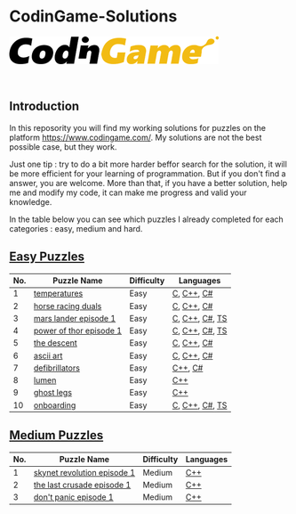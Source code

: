 # CodinGame-Solutions

[![CodinGame](/CodinGame.png)](https://www.codingame.com/ "CodinGame")

<br>


## Introduction
In this reposority you will find my working solutions for puzzles on the platform https://www.codingame.com/.
My solutions are not the best possible case, but they work.

Just one tip : try to do a bit more harder beffor search for the solution, it will be more efficient for your learning of programmation.
But if you don't find a answer, you are welcome.
More than that, if you have a better solution, help me and modify my code, it can make me progress and valid your knowledge.

In the table below you can see which puzzles I already completed for each categories :  easy, medium and hard.

## [Easy Puzzles](https://www.codingame.com/training/easy)
| No. | Puzzle Name                                                                                                                       | Difficulty | Languages|
|-----|-----------------------------------------------------------------------------------------------------------------------------------|------------|----------|
| 1   | [temperatures](https://www.codingame.com/training/easy/temperatures)                                                              | Easy       | [C](https://github.com/Creatyo/CodinGame-Solutions/blob/main/Puzzles/EasyPuzzle/C/Temperatures.c), [C++](https://github.com/Creatyo/CodinGame-Solutions/blob/main/Puzzles/EasyPuzzle/C%2B%2B/Temperatures.cpp), [C#](https://github.com/Creatyo/CodinGame-Solutions/blob/main/Puzzles/EasyPuzzle/C%23/Temperatures.cs) |
| 2   | [horse racing duals](https://www.codingame.com/training/easy/horse-racing-duals)                                                  | Easy       | [C](https://github.com/Creatyo/CodinGame-Solutions/blob/main/Puzzles/EasyPuzzle/C/horse-racing-duals.c), [C++](https://github.com/Creatyo/CodinGame-Solutions/blob/main/Puzzles/EasyPuzzle/C%2B%2B/horse-racing-duals.cpp), [C#](https://github.com/Creatyo/CodinGame-Solutions/blob/main/Puzzles/EasyPuzzle/C%23/horse-racing-duals.cs)|
| 3   | [mars lander episode 1](https://www.codingame.com/training/easy/mars-lander-episode-1)                                            | Easy       | [C](https://github.com/Creatyo/CodinGame-Solutions/blob/main/Puzzles/EasyPuzzle/C/mars-lander-episode-1.c), [C++](https://github.com/Creatyo/CodinGame-Solutions/blob/main/Puzzles/EasyPuzzle/C%2B%2B/mars-lander-episode-1.cpp), [C#](https://github.com/Creatyo/CodinGame-Solutions/blob/main/Puzzles/EasyPuzzle/C%23/mars-lander-episode-1.cs), [TS](https://github.com/Creatyo/CodinGame-Solutions/blob/main/Puzzles/EasyPuzzle/TypeScript/mars-lander-episode-1.ts)|
| 4   | [power of thor episode 1](https://www.codingame.com/training/easy/power-of-thor-episode-1)                                        | Easy       | [C](https://github.com/Creatyo/CodinGame-Solutions/blob/main/Puzzles/EasyPuzzle/C/power-of-thor-episode-1.c), [C++](https://github.com/Creatyo/CodinGame-Solutions/blob/main/Puzzles/EasyPuzzle/C%2B%2B/power-of-thor-episode-1.cpp), [C#](https://github.com/Creatyo/CodinGame-Solutions/blob/main/Puzzles/EasyPuzzle/C%23/power-of-thor-episode-1.cs), [TS](https://github.com/Creatyo/CodinGame-Solutions/blob/main/Puzzles/EasyPuzzle/TypeScript/power-of-thor-episode-1.ts)|
| 5   | [the descent](https://www.codingame.com/ide/puzzle/the-descent)                                                                   | Easy       | [C](https://github.com/Creatyo/CodinGame-Solutions/blob/main/Puzzles/EasyPuzzle/C/the-descent.c), [C++](https://github.com/Creatyo/CodinGame-Solutions/blob/main/Puzzles/EasyPuzzle/C%2B%2B/the-descent.cpp), [C#](https://github.com/Creatyo/CodinGame-Solutions/blob/main/Puzzles/EasyPuzzle/C%23/the-descent.cs)|
| 6   | [ascii art](https://www.codingame.com/training/easy/ascii-art)                                                                    | Easy       | [C](https://github.com/Creatyo/CodinGame-Solutions/blob/main/Puzzles/EasyPuzzle/C/ascii-art.c), [C++](https://github.com/Creatyo/CodinGame-Solutions/blob/main/Puzzles/EasyPuzzle/C%2B%2B/ascii-art.cpp), [C#](https://github.com/Creatyo/CodinGame-Solutions/blob/main/Puzzles/EasyPuzzle/C%23/ascii-art.cs)|
| 7   | [defibrillators](https://www.codingame.com/training/easy/defibrillators)                                                          | Easy       | [C++](https://github.com/Creatyo/CodinGame-Solutions/blob/main/Puzzles/EasyPuzzle/C%2B%2B/defibrillators.cpp), [C#](https://github.com/Creatyo/CodinGame-Solutions/blob/main/Puzzles/EasyPuzzle/C%23/defibrillators.cs)|
| 8   | [lumen](https://www.codingame.com/training/easy/lumen)                                                                            | Easy       | [C++](https://github.com/Creatyo/CodinGame-Solutions/blob/main/Puzzles/EasyPuzzle/C%2B%2B/lumen.cpp)|
| 9   | [ghost legs](https://www.codingame.com/ide/puzzle/ghost-legs)                                                                     | Easy       | [C++](https://github.com/Creatyo/CodinGame-Solutions/blob/main/Puzzles/EasyPuzzle/C%2B%2B/ghost-legs.cpp)|
| 10  | [onboarding](https://www.codingame.com/training/easy/onboarding)                                                                  | Easy       | [C](https://github.com/Creatyo/CodinGame-Solutions/blob/main/Puzzles/EasyPuzzle/C/onboarding.c), [C++](https://github.com/Creatyo/CodinGame-Solutions/blob/main/Puzzles/EasyPuzzle/C%2B%2B/onboarding.cpp), [C#](https://github.com/Creatyo/CodinGame-Solutions/blob/main/Puzzles/EasyPuzzle/C%23/onboarding.cs), [TS](https://github.com/Creatyo/CodinGame-Solutions/blob/main/Puzzles/EasyPuzzle/TypeScript/onboarding.ts)|

## [Medium Puzzles](https://www.codingame.com/training/medium)
| No. | Puzzle Name                                                                                                                       | Difficulty | Languages|
|-----|-----------------------------------------------------------------------------------------------------------------------------------|------------|----------|
| 1   | [skynet revolution episode 1](https://www.codingame.com/training/medium/skynet-revolution-episode-1)                              | Medium     | [C++](https://github.com/Creatyo/CodinGame-Solutions/blob/main/Puzzles/MediumPuzzle/C%2B%2B/skynet-revolution-episode-1.cpp)|
| 2   | [the last crusade episode 1](https://www.codingame.com/training/medium/the-last-crusade-episode-1)                                | Medium     | [C++](https://github.com/Creatyo/CodinGame-Solutions/blob/main/Puzzles/MediumPuzzle/C%2B%2B/the-last-crusade-episode-1.cpp)|
| 3   | [don't panic episode 1](https://www.codingame.com/training/medium/don't-panic-episode-1)                                          | Medium     | [C++](https://github.com/Creatyo/CodinGame-Solutions/blob/main/Puzzles/MediumPuzzle/C%2B%2B/don't-panic-episode-1.cpp)|
